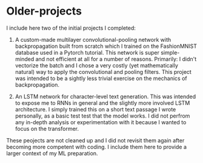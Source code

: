 # Older-projects
I include here two of the initial projects I completed: 

1) A custom-made multilayer convolutional-pooling network with backpropagation built from scratch which I trained on the FashionMNIST database used in a Pytorch tutorial. This network is super simple-minded and not efficient at all for a number of reasons. Primarily: I didn't vectorize the batch and I chose a very costly (yet mathematically natural) way to apply the convolutional and pooling filters. This project was intended to be a sightly less trivial exercise on the mechanics of backpropagation.

2) An LSTM network for character-level text generation. This was intended to expose me to RNNs in general and the slightly more involved LSTM architecture. I simply trained this on a short text passage I wrote personally, as a basic test test that the model works. I did not perfrom any in-depth analysis or experimentation with it because I wanted to focus on the transformer.

These peojects are not cleaned up and I did not revisit them again after becoming more competent with coding. I include them here to provide a larger context of my ML preparation.
